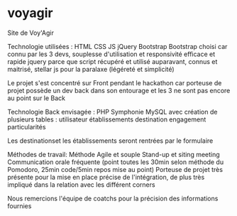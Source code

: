 # voyagir
Site de Voy'Agir

Technologie utilisées :
HTML CSS JS jQuery Bootstrap
Bootstrap choisi car connu par les 3 devs, souplesse d'utilisation et responsivité efficace et rapide
jquery parce que script récupéré et utilisé auparavant, connus et maitrisé, stellar js pour la paralaxe (légéreté et simplicité)

Le projet s'est concentré sur Front pendant le hackathon car porteuse de projet possède un dev back dans son entourage
et les 3 ne sont pas encore au point sur le Back

Technologie Back envisagée : PHP Symphonie MySQL avec création de plusieurs tables :
utilisateur
établissements
destination
engagement
particularités

Les destinationset les établissements seront rentrées par le formulaire

Méthodes de travail:
Méthode Agile et souple Stand-up et siting meeting
Communication orale fréquente (point toutes les 30min selon méthode du Pomodoro, 25min code/5min repos mise au point) 
Porteuse de projet très présente pour la mise en place précise de l'intégration, 
de plus très impliqué dans la relation avec les différent corners

Nous remercions l'équipe de coatchs pour la précision des informations fournies
